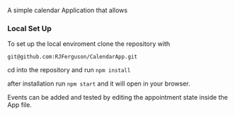 A simple calendar Application that allows 

### Local Set Up

To set up the local enviroment clone the repository with 

  `git@github.com:RJFerguson/CalendarApp.git`

cd into the repository and run `npm install`

after installation run `npm start` and it will open in your browser. 

Events can be added and tested by editing the appointment state inside the App file. 
